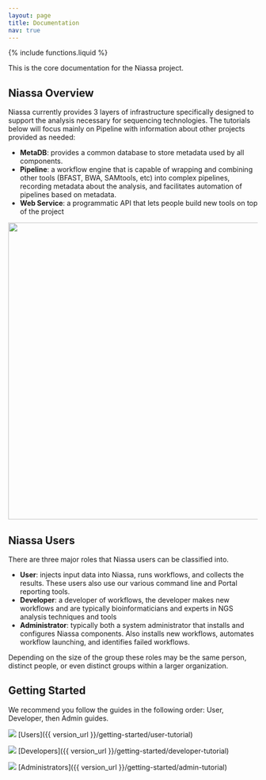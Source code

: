 ```yaml
---
layout: page
title: Documentation
nav: true
---
```

{% include functions.liquid %}

This is the core documentation for the Niassa project.

## Niassa Overview

Niassa currently provides 3 layers of infrastructure specifically designed to support the analysis necessary for sequencing technologies. The tutorials below will focus mainly on Pipeline with information about other projects provided as needed:

* **MetaDB**: provides a common database to store metadata used by all components.
* **Pipeline**: a workflow engine that is capable of wrapping and combining other tools (BFAST, BWA, SAMtools, etc) into complex pipelines, recording metadata about the analysis, and facilitates automation of pipelines based on metadata.
* **Web Service**: a programmatic API that lets people build new tools on top of the project

<img width="600" src="{{ version_url }}/images/niassa_arch.png"/>

## Niassa Users

There are three major roles that Niassa users can be classified into.

* **User**: injects input data into Niassa, runs workflows, and 
collects the results. These users also use our various command line and Portal
reporting tools.  
* **Developer**: a developer of workflows, the developer makes new workflows and are typically bioinformaticians and experts in NGS analysis techniques and tools
* **Administrator**: typically both a system administrator that installs and configures Niassa components. Also installs new workflows, automates workflow launching, and identifies failed workflows.

Depending on the size of the group these roles may be the same person, distinct people, or even distinct groups within a larger organization.

## Getting Started

We recommend you follow the guides in the following order: User, Developer, then Admin guides.

<img src="{{ version_url }}/images/genome-capable_ico.png"/> [Users]({{ version_url }}/getting-started/user-tutorial)

<img src="{{ version_url }}/images/open-source_ico.png"/> [Developers]({{ version_url }}/getting-started/developer-tutorial)

<img src="{{ version_url }}/images/cloud-based_ico.png"/> [Administrators]({{ version_url }}/getting-started/admin-tutorial)